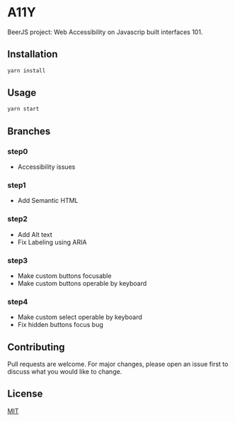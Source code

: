 # A11Y

BeerJS project: Web Accessibility on Javascrip built interfaces 101.


## Installation

```bash
yarn install
```

## Usage

```bash
yarn start
```

## Branches
### step0
* Accessibility issues

### step1
* Add Semantic HTML

### step2
* Add Alt text 
* Fix Labeling using ARIA

### step3
* Make custom buttons focusable
* Make custom buttons operable by keyboard

### step4
* Make custom select operable by keyboard
* Fix hidden buttons focus bug


## Contributing
Pull requests are welcome. For major changes, please open an issue first to discuss what you would like to change.

## License
[MIT](https://choosealicense.com/licenses/mit/)